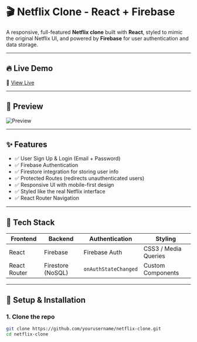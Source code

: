 # 🎬 Netflix Clone - React + Firebase

A responsive, full-featured **Netflix clone** built with **React**, styled to mimic the original Netflix UI, and powered by **Firebase** for user authentication and data storage.

---

## 🔥 Live Demo

🚀 [View Live](netfixbyad.vercel.app)

---

## 📸 Preview

![Preview](https://via.placeholder.com/900x400.png?text=Netflix+Clone+Preview)

---

## ✨ Features

- ✅ User Sign Up & Login (Email + Password)
- ✅ Firebase Authentication
- ✅ Firestore integration for storing user info
- ✅ Protected Routes (redirects unauthenticated users)
- ✅ Responsive UI with mobile-first design
- ✅ Styled like the real Netflix interface
- ✅ React Router Navigation

---

## 🧰 Tech Stack

| Frontend      | Backend         | Authentication     | Styling         |
| ------------- | --------------- | ------------------ | --------------- |
| React         | Firebase        | Firebase Auth      | CSS3 / Media Queries |
| React Router  | Firestore (NoSQL) | `onAuthStateChanged` | Custom Components |

---

## 🔧 Setup & Installation

### 1. Clone the repo
```bash
git clone https://github.com/yourusername/netflix-clone.git
cd netflix-clone
